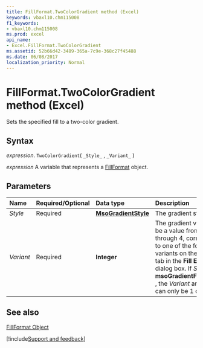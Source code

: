 ```yaml
---
title: FillFormat.TwoColorGradient method (Excel)
keywords: vbaxl10.chm115008
f1_keywords:
- vbaxl10.chm115008
ms.prod: excel
api_name:
- Excel.FillFormat.TwoColorGradient
ms.assetid: 52b66d42-3489-365a-7c9e-368c27f45488
ms.date: 06/08/2017
localization_priority: Normal
---
```



# FillFormat.TwoColorGradient method (Excel)

Sets the specified fill to a two-color gradient.


## Syntax

_expression_. `TwoColorGradient`( `_Style_` , `_Variant_` )

_expression_ A variable that represents a [FillFormat](Excel.FillFormat.md) object.


## Parameters



|Name|Required/Optional|Data type|Description|
|:-----|:-----|:-----|:-----|
| _Style_|Required| **[MsoGradientStyle](Office.MsoGradientStyle.md)**|The gradient style.|
| _Variant_|Required| **Integer**|The gradient variant. Can be a value from 1 through 4, corresponding to one of the four variants on the  **Gradient** tab in the **Fill Effects** dialog box. If _Style_ is **msoGradientFromCenter** , the _Variant_ argument can only be 1 or 2.|

## See also


[FillFormat Object](Excel.FillFormat.md)

[!include[Support and feedback](~/includes/feedback-boilerplate.md)]